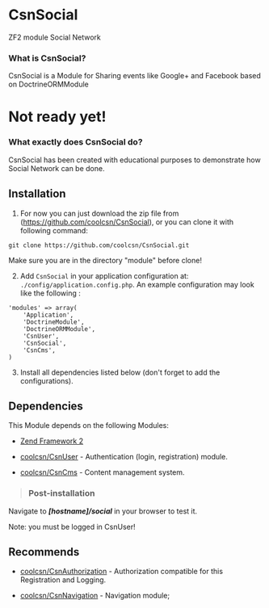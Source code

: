 CsnSocial
=========
ZF2 module Social Network

### What is CsnSocial? ###
CsnSocial is a Module for Sharing events like Google+ and Facebook based on DoctrineORMModule

Not ready yet!
=========

### What exactly does CsnSocial do? ###

CsnSocial has been created with educational purposes to demonstrate how Social Network can be done.


Installation
------------

1. For now you can just download the zip file from (https://github.com/coolcsn/CsnSocial), or you can clone it with following command:
```
git clone https://github.com/coolcsn/CsnSocial.git
```
Make sure you are in the directory "module" before clone!

2. Add `CsnSocial` in your application configuration at: `./config/application.config.php`. An example configuration may look like the following :
```
'modules' => array(
    'Application',
    'DoctrineModule',
	'DoctrineORMModule',
	'CsnUser',
	'CsnSocial',
	'CsnCms',
)
```

3. Install all dependencies listed below (don't forget to add the configurations).

Dependencies
------------

This Module depends on the following Modules:

 - [Zend Framework 2](https://github.com/zendframework/zf2) 

 - [coolcsn/CsnUser](https://github.com/coolcsn/CsnUser) - Authentication (login, registration) module.
 - [coolcsn/CsnCms](https://github.com/coolcsn/CsnCms) - Content management system.
 

>### Post-installation ###
Navigate to ***[hostname]/social*** in your browser to test it.

Note: you must be logged in CsnUser!

Recommends
----------

- [coolcsn/CsnAuthorization](https://github.com/coolcsn/CsnAuthorization) - Authorization compatible for this Registration and Logging.
 
- [coolcsn/CsnNavigation](https://github.com/coolcsn/CsnNavigation) - Navigation module;
